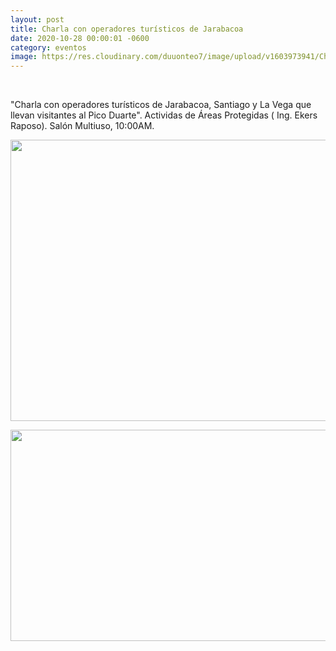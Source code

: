 ```yaml
---
layout: post
title: Charla con operadores turísticos de Jarabacoa
date: 2020-10-28 00:00:01 -0600
category: eventos
image: https://res.cloudinary.com/duuonteo7/image/upload/v1603973941/Charla%2028-10-20/WhatsApp_Image_2020-10-28_at_12.11.31_PM_1.jpg
---
```


<head>
	
</head>
<p>&nbsp;</p>
<p>"Charla con operadores tur&iacute;sticos de Jarabacoa, Santiago y La Vega que llevan visitantes al Pico Duarte". Actividas de &Aacute;reas Protegidas ( Ing. Ekers Raposo). Sal&oacute;n Multiuso, 10:00AM.</p>
<p><img src="https://res.cloudinary.com/duuonteo7/image/upload/v1603973941/Charla%2028-10-20/WhatsApp_Image_2020-10-28_at_12.11.31_PM_1.jpg" alt="" style="display: block; margin-left: auto; margin-right: auto;" width="600" height="450" /></p>
<p style="text-align: center;"><img src="https://res.cloudinary.com/duuonteo7/image/upload/v1603973942/Charla%2028-10-20/WhatsApp_Image_2020-10-28_at_12.11.31_PM.jpg" alt="" width="600" height="338" /></p>
</html>
